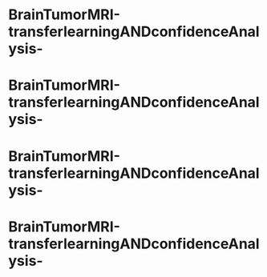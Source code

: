 # BrainTumorMRI-transferlearningANDconfidenceAnalysis-
# BrainTumorMRI-transferlearningANDconfidenceAnalysis-
# BrainTumorMRI-transferlearningANDconfidenceAnalysis-
# BrainTumorMRI-transferlearningANDconfidenceAnalysis-
